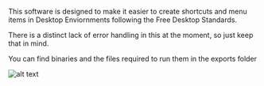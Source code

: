 This software is designed to make it easier to create shortcuts and menu items
in Desktop Enviornments following the Free Desktop Standards.

There is a distinct lack of error handling in this at the moment, so just
keep that in mind.

You can find binaries and the files required to run them in the exports folder

![alt text](https://raw.githubusercontent.com/zellfaze/desktopiconmaker/master/screenshot.png "Screenshot")

